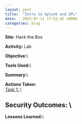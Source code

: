 ```yaml
---
layout: post
title:  "Intro to Splunk and SPL"
date:   2025-07-11 17:52:42 +0000
categories: blog
---
```


**Site:** Hack the Box

**Activity:** Lab

**Objective:**\


**Tools Used:**\


**Summary:**\


**Actions Taken:**\
<ins>Task 1: </ins>\
   

**Security Outcomes:** \
-
  
**Lessons Learned:**\
  
